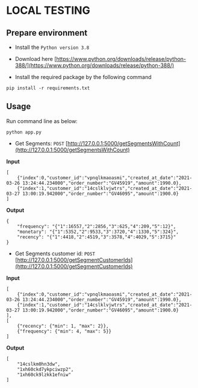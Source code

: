 # LOCAL TESTING

## Prepare environment

 - Install the ```Python version 3.8```

 - Download here [https://www.python.org/downloads/release/python-388/](https://www.python.org/downloads/release/python-388/)

 - Install the required package by the following command
```
pip install -r requirements.txt
```

## Usage

Run command line as below:

```
python app.py
```

 - Get Segments: `POST` [http://127.0.0.1:5000/getSegmentsWithCount](http://127.0.0.1:5000/getSegmentsWithCount)

**Input**

```
[
    {"index":0,"customer_id":"vpnqlkmaoasmi","created_at_date":"2021-03-26 13:24:44.234000","order_number":"GV45919","amount":1990.0},
    {"index":1,"customer_id":"14cslklvjwtrs","created_at_date":"2021-03-27 13:00:19.942000","order_number":"GV46095","amount":1900.0}
]
```

**Output**

```
{
    "frequency": "{"1":16557,"2":2856,"3":625,"4":209,"5":12}",
    "monetary": "{"1":5352,"2":9533,"3":3720,"4":1330,"5":324}",
    "recency": "{"1":4418,"2":4519,"3":3578,"4":4029,"5":3715}"
}
```

 - Get Segments customer id: `POST` [http://127.0.0.1:5000/getSegmentCustomerIds](http://127.0.0.1:5000/getSegmentCustomerIds)


**Input**

```
[
    {"index":0,"customer_id":"vpnqlkmaoasmi","created_at_date":"2021-03-26 13:24:44.234000","order_number":"GV45919","amount":1990.0},
    {"index":1,"customer_id":"14cslklvjwtrs","created_at_date":"2021-03-27 13:00:19.942000","order_number":"GV46095","amount":1900.0}
],
[
    {"recency": {"min": 1, "max": 2}},
    {"frequency": {"min": 4, "max": 5}}
]
```

**Output**

```
[
    "14cslkm0hn3dw",
    "1xh60ckd7ykpciwzp2",
    "1xh60ck9lzkk1efniw"
]
```

